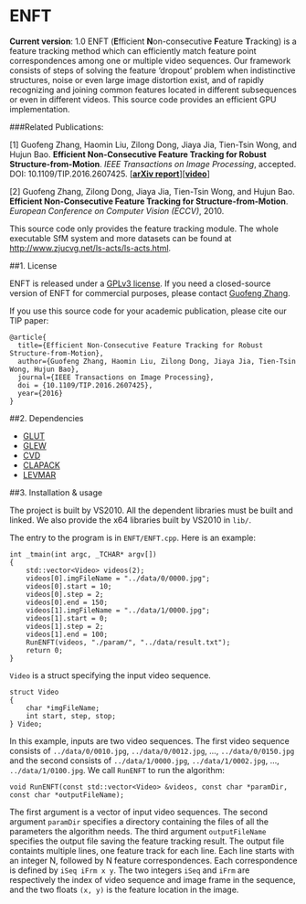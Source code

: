 # ENFT

**Current version**: 1.0
ENFT (**E**fficient **N**on-consecutive **F**eature **T**racking) is a feature tracking method which can efficiently match feature point correspondences among one or multiple video sequences. Our framework consists of steps of solving the feature ‘dropout’ problem when indistinctive structures, noise or even large image distortion exist, and of rapidly recognizing and joining common features located in different subsequences or even in different videos. This source code provides an efficient GPU implementation.

###Related Publications:

[1] Guofeng Zhang, Haomin Liu, Zilong Dong, Jiaya Jia, Tien-Tsin Wong, and Hujun Bao. **Efficient Non-Consecutive Feature Tracking for Robust Structure-from-Motion**. *IEEE Transactions on Image Processing*, accepted. DOI: 10.1109/TIP.2016.2607425. [**[arXiv report](http://arxiv.org/abs/1510.08012)**][**[video](http://www.cad.zju.edu.cn/home/gfzhang/projects/tracking/featuretracking/ENFT-video.wmv)**]

[2] Guofeng Zhang, Zilong Dong, Jiaya Jia, Tien-Tsin Wong, and Hujun Bao. **Efficient Non-Consecutive Feature Tracking for Structure-from-Motion**. *European Conference on Computer Vision (ECCV)*, 2010.

This source code only provides the feature tracking module. The whole executable SfM system and more datasets can be found at http://www.zjucvg.net/ls-acts/ls-acts.html.

##1. License

ENFT is released under a [GPLv3 license](http://choosealicense.com/licenses/gpl-3.0/). If you need a closed-source version of ENFT for commercial purposes, please contact [Guofeng Zhang](mailto:zhangguofeng@cad.zju.edu.cn).

If you use this source code for your academic publication, please cite our TIP paper:

	@article{
	  title={Efficient Non-Consecutive Feature Tracking for Robust Structure-from-Motion},
	  author={Guofeng Zhang, Haomin Liu, Zilong Dong, Jiaya Jia, Tien-Tsin Wong, Hujun Bao},
	  journal={IEEE Transactions on Image Processing},
	  doi = {10.1109/TIP.2016.2607425},
	  year={2016}
	}
	
##2. Dependencies

* [GLUT](https://www.opengl.org/resources/libraries/glut/)
* [GLEW](http://glew.sourceforge.net/)
* [CVD](https://www.edwardrosten.com/cvd/)
* [CLAPACK](http://www.netlib.org/clapack/)
* [LEVMAR](http://www.ics.forth.gr/~lourakis/levmar/)

##3. Installation & usage

The project is built by VS2010. All the dependent libraries must be built and linked. We also provide the x64 libraries built by VS2010 in `lib/`.
	
The entry to the program is in `ENFT/ENFT.cpp`. Here is an example:

	int _tmain(int argc, _TCHAR* argv[])
	{
		std::vector<Video> videos(2);
		videos[0].imgFileName = "../data/0/0000.jpg";
		videos[0].start = 10;
		videos[0].step = 2;
		videos[0].end = 150;
		videos[1].imgFileName = "../data/1/0000.jpg";
		videos[1].start = 0;
		videos[1].step = 2;
		videos[1].end = 100;
		RunENFT(videos, "./param/", "../data/result.txt");
		return 0;
	}
	
`Video` is a struct specifying the input video sequence.

	struct Video
	{
		char *imgFileName;
		int start, step, stop;
	} Video;

In this example, inputs are two video sequences. The first video sequence consists of `../data/0/0010.jpg`, `../data/0/0012.jpg`, ..., `../data/0/0150.jpg` and the second consists of `../data/1/0000.jpg`, `../data/1/0002.jpg`, ..., `../data/1/0100.jpg`. We call `RunENFT` to run the algorithm:

	void RunENFT(const std::vector<Video> &videos, const char *paramDir, const char *outputFileName);
	
The first argument is a vector of input video sequences. The second argument `paramDir` specifies a directory containing the files of all the parameters the algorithm needs. The third argument `outputFileName` specifies the output file saving the feature tracking result. The output file containts multiple lines, one feature track for each line. Each line starts with an integer N, followed by N feature correspondences. Each correspondence is defined by `iSeq iFrm x y`. The two integers `iSeq` and `iFrm` are respectively the index of video sequence and image frame in the sequence, and the two floats `(x, y)` is the feature location in the image.

